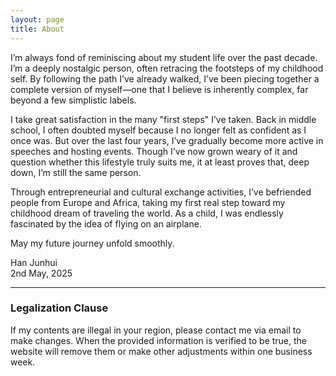 ```yaml
---
layout: page
title: About
---
```

 
I’m always fond of reminiscing about my student life over the past decade. I’m a deeply nostalgic person, often retracing the footsteps of my childhood self. By following the path I’ve already walked, I’ve been piecing together a complete version of myself—one that I believe is inherently complex, far beyond a few simplistic labels.                  

I take great satisfaction in the many "first steps" I’ve taken. Back in middle school, I often doubted myself because I no longer felt as confident as I once was. But over the last four years, I’ve gradually become more active in speeches and hosting events. Though I’ve now grown weary of it and question whether this lifestyle truly suits me, it at least proves that, deep down, I’m still the same person.                     

Through entrepreneurial and cultural exchange activities, I’ve befriended people from Europe and Africa, taking my first real step toward my childhood dream of traveling the world. As a child, I was endlessly fascinated by the idea of flying on an airplane.                   

May my future journey unfold smoothly.                      
                                
Han Junhui                    
2nd May, 2025           

---                         

### Legalization Clause                 

If my contents are illegal in your region, please contact me via email to make changes. When the provided information is verified to be true, the website will remove them or make other adjustments within one business week.                